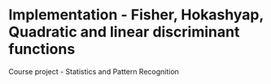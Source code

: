 # Implementation - Fisher, Hokashyap, Quadratic and linear discriminant functions
Course project - Statistics and Pattern Recognition

